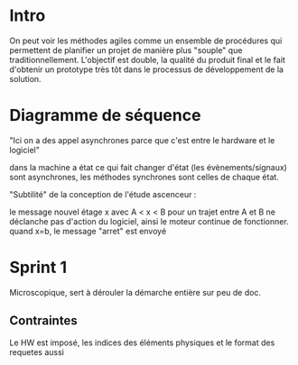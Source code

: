 # Intro

On peut voir les méthodes agiles comme un ensemble de procédures qui permettent de planifier un projet de manière plus "souple" que traditionnellement. L'objectif est double, la qualité du produit final et le fait d'obtenir un prototype très tôt dans le processus de développement de la solution.

# Diagramme de séquence

"Ici on a des appel asynchrones parce que c'est entre le hardware et le logiciel"

dans la machine a état ce qui fait changer d'état (les évènements/signaux) sont asynchrones, les méthodes synchrones sont celles de chaque état.

"Subtilité" de la conception de l'étude ascenceur : 

le message nouvel étage x avec A < x < B pour un trajet entre A et B ne déclanche pas d'action du logiciel, ainsi le moteur continue de fonctionner. quand x=b, le message "arret" est envoyé

# Sprint 1 

Microscopique, sert à dérouler la démarche entière sur peu de doc.

## Contraintes

Le HW est imposé, les indices des éléments physiques et le format des requetes aussi